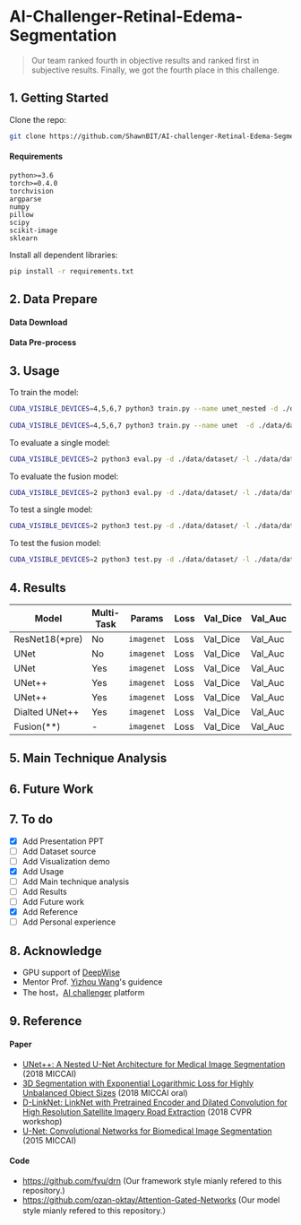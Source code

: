 # AI-Challenger-Retinal-Edema-Segmentation
> Our team ranked fourth in objective results and ranked first in subjective results. Finally, we got the fourth place in this challenge.


## 1. Getting Started

Clone the repo:

  ```bash
  git clone https://github.com/ShawnBIT/AI-challenger-Retinal-Edema-Segmentation.git
  ```

#### Requirements
 ```
python>=3.6
torch>=0.4.0
torchvision
argparse
numpy
pillow
scipy
scikit-image
sklearn
 ```
 Install all dependent libraries:
  ```bash
  pip install -r requirements.txt
  ```
 
## 2. Data Prepare 

#### Data Download

#### Data Pre-process


## 3. Usage
To train the model:
```bash
CUDA_VISIBLE_DEVICES=4,5,6,7 python3 train.py --name unet_nested -d ./data/dataset/ -l ./data/data_path --batch-size 16 -j 16 --epochs 100 -o Adam --lr 0.001 --lr-mode poly --momentum 0.9 --loss mix_33
  
CUDA_VISIBLE_DEVICES=4,5,6,7 python3 train.py --name unet  -d ./data/dataset/ -l ./data/data_path --batch-size 32 -j 32 --epochs 100 -o Adam --lr 0.001 --step 20 --momentum 0.9 --loss mix_3
  ```
To evaluate a single model:
```bash
CUDA_VISIBLE_DEVICES=2 python3 eval.py -d ./data/dataset/ -l ./data/data_path -j 32 --vis --seg-name unet_nested --seg-path result/ori_3D/train/unet_nested_nopre_mix_33_NEW_multi_2_another/checkpoint/model_best.pth.tar
  ```
To evaluate the fusion model:
```bash
CUDA_VISIBLE_DEVICES=2 python3 eval.py -d ./data/dataset/ -l ./data/data_path -j 32 --vis --fusion 
  ```
To test a single model:
```bash
CUDA_VISIBLE_DEVICES=2 python3 test.py -d ./data/dataset/ -l ./data/data_path -j 32 --seg --det --seg-name unet_nested --seg-path result/ori_3D/train/unet_nested_nopre_mix_33_NEW_multi_2_another/checkpoint/model_best.pth.tar
  ```
To test the fusion model:
```bash
CUDA_VISIBLE_DEVICES=2 python3 test.py -d ./data/dataset/ -l ./data/data_path -j 32 --seg --det --fusion
  ```
  
## 4. Results

| Model |Multi-Task| Params| Loss| Val_Dice| Val_Auc| Test_Dice| Test_Auc|
|---|---|---|---|---|---|---|---
| ResNet18(*pre)  |No| `imagenet` | Loss| Val_Dice| Val_Auc| Test_Dice| Test_Auc|
| UNet            |No| `imagenet` | Loss| Val_Dice| Val_Auc| Test_Dice| Test_Auc|
| UNet            |Yes| `imagenet` | Loss| Val_Dice| Val_Auc| Test_Dice| Test_Auc|
| UNet++          |Yes| `imagenet` | Loss| Val_Dice| Val_Auc| Test_Dice| Test_Auc|
| UNet++          |Yes| `imagenet` | Loss| Val_Dice| Val_Auc| Test_Dice| Test_Auc|
| Dialted UNet++  |Yes| `imagenet` | Loss| Val_Dice| Val_Auc| Test_Dice| Test_Auc|
| Fusion(**)      |-| `imagenet` | Loss| Val_Dice| Val_Auc| Test_Dice| Test_Auc|


## 5. Main Technique Analysis

## 6. Future Work

## 7. To do
- [x] Add Presentation PPT
- [ ] Add Dataset source
- [ ] Add Visualization demo
- [x] Add Usage
- [ ] Add Main technique analysis
- [ ] Add Results
- [ ] Add Future work
- [x] Add Reference
- [ ] Add Personal experience

## 8. Acknowledge
 * GPU support of [DeepWise](http://www.deepwise.com/) 
 * Mentor Prof. [Yizhou Wang](http://www.idm.pku.edu.cn/staff/wangyizhou/)'s guidence
 * The host，[AI challenger](https://challenger.ai/) platform

## 9. Reference
#### Paper
 * [UNet++: A Nested U-Net Architecture for Medical Image Segmentation](https://arxiv.org/pdf/1807.10165.pdf) (2018 MICCAI)
 * [3D Segmentation with Exponential Logarithmic Loss for Highly Unbalanced Object Sizes](https://arxiv.org/pdf/1809.00076.pdf) (2018 MICCAI oral)
 * [D-LinkNet: LinkNet with Pretrained Encoder and Dilated Convolution for High Resolution Satellite Imagery Road Extraction](http://openaccess.thecvf.com/content_cvpr_2018_workshops/papers/w4/Zhou_D-LinkNet_LinkNet_With_CVPR_2018_paper.pdf) (2018 CVPR workshop)
 * [U-Net: Convolutional Networks for Biomedical Image Segmentation](https://arxiv.org/pdf/1505.04597.pdf) (2015 MICCAI)

#### Code
 * https://github.com/fyu/drn (Our framework style mianly refered to this repository.)
 * https://github.com/ozan-oktay/Attention-Gated-Networks (Our model style mianly refered to this repository.）
  
